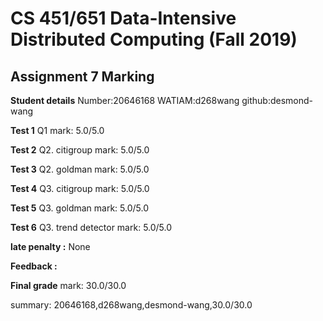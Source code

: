 # CS 451/651 Data-Intensive Distributed Computing (Fall 2019)
## Assignment 7 Marking

**Student details**
Number:20646168
WATIAM:d268wang
github:desmond-wang

**Test 1** Q1 mark: 5.0/5.0

**Test 2** Q2. citigroup mark: 5.0/5.0

**Test 3** Q2. goldman mark: 5.0/5.0

**Test 4** Q3. citigroup mark: 5.0/5.0

**Test 5** Q3. goldman mark: 5.0/5.0

**Test 6** Q3. trend detector mark: 5.0/5.0

**late penalty :** None

**Feedback :** 

**Final grade**
mark: 30.0/30.0

summary: 20646168,d268wang,desmond-wang,30.0/30.0